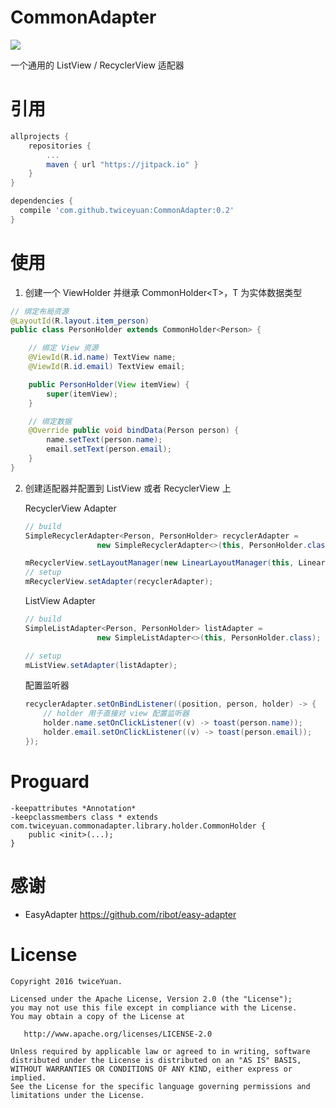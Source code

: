 # CommonAdapter

[![](https://jitpack.io/v/twiceyuan/CommonAdapter.svg)](https://jitpack.io/#twiceyuan/CommonAdapter)

一个通用的 ListView / RecyclerView 适配器

# 引用

```groovy
allprojects {
	repositories {
		...
		maven { url "https://jitpack.io" }
	}
}
```
```groovy
dependencies {
  compile 'com.github.twiceyuan:CommonAdapter:0.2'
}
```

# 使用

1. 创建一个 ViewHolder 并继承 CommonHolder\<T\>，T 为实体数据类型

  ```java
  // 绑定布局资源
  @LayoutId(R.layout.item_person)
  public class PersonHolder extends CommonHolder<Person> {
  
      // 绑定 View 资源
      @ViewId(R.id.name) TextView name;
      @ViewId(R.id.email) TextView email;
  
      public PersonHolder(View itemView) {
          super(itemView);
      }
  
      // 绑定数据
      @Override public void bindData(Person person) {
          name.setText(person.name);
          email.setText(person.email);
      }
  }
  ```

2. 创建适配器并配置到 ListView 或者 RecyclerView 上

    RecyclerView Adapter
    
    ```java
    // build
    SimpleRecyclerAdapter<Person, PersonHolder> recyclerAdapter =
                    new SimpleRecyclerAdapter<>(this, PersonHolder.class);
    
    mRecyclerView.setLayoutManager(new LinearLayoutManager(this, LinearLayoutManager.VERTICAL, false));
    // setup
    mRecyclerView.setAdapter(recyclerAdapter);
    ```
    
    ListView Adapter
    
    ```java
    // build
    SimpleListAdapter<Person, PersonHolder> listAdapter =
                    new SimpleListAdapter<>(this, PersonHolder.class);

    // setup
    mListView.setAdapter(listAdapter);
    ```

    配置监听器
    ```java
    recyclerAdapter.setOnBindListener((position, person, holder) -> {
        // holder 用于直接对 view 配置监听器
        holder.name.setOnClickListener((v) -> toast(person.name));
        holder.email.setOnClickListener((v) -> toast(person.email));
    });
    ```

# Proguard

```
-keepattributes *Annotation*
-keepclassmembers class * extends com.twiceyuan.commonadapter.library.holder.CommonHolder {
    public <init>(...);
}
```

# 感谢

* EasyAdapter https://github.com/ribot/easy-adapter

# License
```
Copyright 2016 twiceYuan.

Licensed under the Apache License, Version 2.0 (the "License");
you may not use this file except in compliance with the License.
You may obtain a copy of the License at

   http://www.apache.org/licenses/LICENSE-2.0

Unless required by applicable law or agreed to in writing, software
distributed under the License is distributed on an "AS IS" BASIS,
WITHOUT WARRANTIES OR CONDITIONS OF ANY KIND, either express or implied.
See the License for the specific language governing permissions and
limitations under the License.
```
